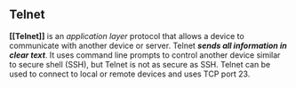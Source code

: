 ## Telnet 

**[[Telnet]]** is an *application layer* protocol that allows a device to communicate with another device or server. Telnet ***sends all information in clear text***. It uses command line prompts to control another device similar to secure shell (SSH), but Telnet is not as secure as SSH. Telnet can be used to connect to local or remote devices and uses TCP port 23. 